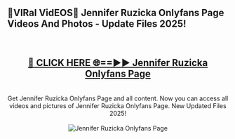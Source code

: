 <h2>🔴VIRal VidEOS🔴 Jennifer Ruzicka Onlyfans Page Videos And Photos - Update Files 2025!</h2>
<br>
<div align="center">
<h2><a href="https://virallinks.top/odZfE0" rel="nofollow">🔴 CLICK HERE 🌐==►► Jennifer Ruzicka Onlyfans Page</a></h2>
<br>
Get Jennifer Ruzicka Onlyfans Page and all content. Now you can access all videos and pictures of Jennifer Ruzicka Onlyfans Page. New Updated Files 2025!
<br>
<br>
<a href="https://virallinks.top/odZfE0" rel="nofollow" data-target="animated-image.originalLink"><img src="https://i.imgur.com/dJHk4Zq.gif)" alt="Jennifer Ruzicka Onlyfans Page" style="max-width: 100%; display: inline-block;" data-target="animated-image.originalImage"></a>
</div>
<br>
